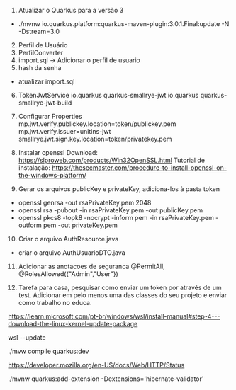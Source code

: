 1) Atualizar o Quarkus para a versão 3
 - ./mvnw io.quarkus.platform:quarkus-maven-plugin:3.0.1.Final:update -N -Dstream=3.0
2) Perfil de Usuário
3) PerfilConverter
4) import.sql -> Adicionar o perfil de usuario
5) hash da senha
 - atualizar import.sql
6) TokenJwtService
    <dependency>
      <groupId>io.quarkus</groupId>
      <artifactId>quarkus-smallrye-jwt</artifactId>
    </dependency>
    <dependency>
      <groupId>io.quarkus</groupId>
      <artifactId>quarkus-smallrye-jwt-build</artifactId>
    </dependency>
7) Configurar Properties
	mp.jwt.verify.publickey.location=token/publickey.pem
	mp.jwt.verify.issuer=unitins-jwt
	smallrye.jwt.sign.key.location=token/privatekey.pem

8) Instalar openssl
	Download: https://slproweb.com/products/Win32OpenSSL.html
	Tutorial de instalação: https://thesecmaster.com/procedure-to-install-openssl-on-the-windows-platform/

9) Gerar os arquivos publicKey e privateKey, adiciona-los à pasta token
- openssl genrsa -out rsaPrivateKey.pem 2048
- openssl rsa -pubout -in rsaPrivateKey.pem -out publicKey.pem
- openssl pkcs8 -topk8 -nocrypt -inform pem -in rsaPrivateKey.pem -outform pem -out privateKey.pem

10) Criar o arquivo AuthResource.java
 - criar o arquivo AuthUsuarioDTO.java

11) Adicionar as anotacoes de seguranca
    @PermitAll, @RolesAllowed({"Admin","User"})

12) Tarefa para casa, pesquisar como enviar um token por através de um test. Adicionar em pelo menos uma das classes do seu projeto e enviar como trabalho no educa.









https://learn.microsoft.com/pt-br/windows/wsl/install-manual#step-4---download-the-linux-kernel-update-package



wsl --update 

./mvw compile quarkus:dev


https://developer.mozilla.org/en-US/docs/Web/HTTP/Status


./mvnw quarkus:add-extension -Dextensions='hibernate-validator'

